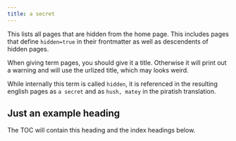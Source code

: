```yaml
---
title: a secret
---
```


This lists all pages that are hidden from the home page. This includes pages that define `hidden=true` in their frontmatter as well as descendents of hidden pages.

When giving term pages, you should give it a title. Otherwise it will print out a warning and will use the urlized title, which may looks weird.

While internally this term is called `hidden`, it is referenced in the resulting english pages as `a secret` and as `hush, matey` in the piratish translation.


## Just an example heading

The TOC will contain this heading and the index headings below.
